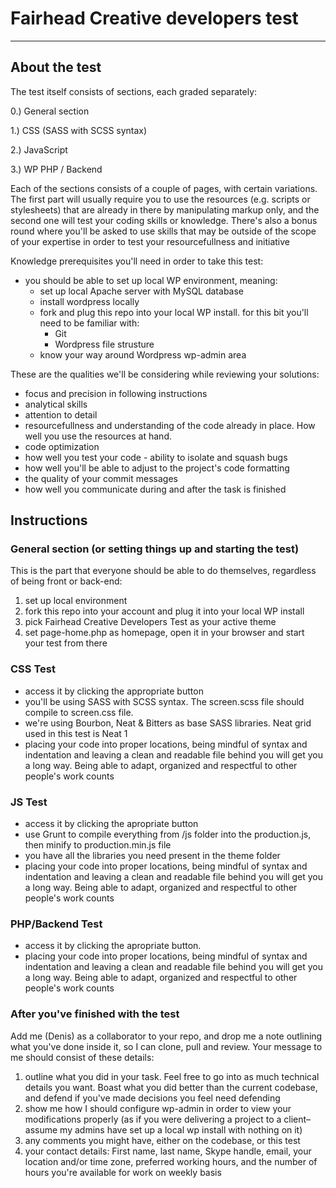 # Fairhead Creative developers test
---

## About the test

The test itself consists of  sections, each graded separately:

0.) General section

1.) CSS (SASS with SCSS syntax)

2.) JavaScript

3.) WP PHP / Backend

Each of the sections consists of a couple of pages, with certain variations. The first part will usually require you to use the resources (e.g. scripts or stylesheets) that are already in there by manipulating markup only, and the second one will test your coding skills or knowledge. There's also a bonus round where you'll be asked to use skills that may be outside of the scope of your expertise in order to test your resourcefullness and initiative

Knowledge prerequisites you'll need in order to take this test:
* you should be able to set up local WP environment, meaning:
  * set up local Apache server with MySQL database
  * install wordpress locally
  * fork and plug this repo into your local WP install. for this bit you'll need to be familiar with:
    * Git
    * Wordpress file strusture
  * know your way around Wordpress wp-admin area
  
These are the qualities we'll be considering while reviewing your solutions:
* focus and precision in following instructions
* analytical skills
* attention to detail
* resourcefullness and understanding of the code already in place. How well you use the resources at hand.
* code optimization
* how well you test your code - ability to isolate and squash bugs
* how well you'll be able to adjust to the project's code formatting
* the quality of your commit messages
* how well you communicate during and after the task is finished

Instructions
---

### General section (or setting things up and starting the test)
This is the part that everyone should be able to do themselves, regardless of being front or back-end:
1. set up local environment
2. fork this repo into your account and plug it into your local WP install
3. pick Fairhead Creative Developers Test as your active theme
4. set page-home.php as homepage, open it in your browser and start your test from there

### CSS Test
* access it by clicking the appropriate button 
* you'll be using SASS with SCSS syntax. The screen.scss file should compile to screen.css file.
* we're using Bourbon, Neat & Bitters as base SASS libraries. Neat grid used in this test is Neat 1
* placing your code into proper locations, being mindful of syntax and indentation and leaving a clean and readable file behind you will get you a long way. Being able to adapt, organized and respectful to other people's work counts

### JS Test
* access it by clicking the apropriate button
* use Grunt to compile everything from /js folder into the production.js, then minify to production.min.js file
* you have all the libraries you need present in the theme folder
* placing your code into proper locations, being mindful of syntax and indentation and leaving a clean and readable file behind you will get you a long way. Being able to adapt, organized and respectful to other people's work counts

### PHP/Backend Test
* access it by clicking the apropriate button.
* placing your code into proper locations, being mindful of syntax and indentation and leaving a clean and readable file behind you will get you a long way. Being able to adapt, organized and respectful to other people's work counts

### After you've finished with the test
Add me (Denis) as a collaborator to your repo, and drop me a note outlining what you've done inside it, so I can clone, pull and review.
Your message to me should consist of these details:
1. outline what you did in your task. Feel free to go into as much technical details you want. Boast what you did better than the current codebase, and defend if you've made decisions you feel need defending
2. show me how I should configure wp-admin in order to view your modifications properly (as if you were delivering a project to a client–assume my admins have set up a local wp install with nothing on it)
3. any comments you might have, either on the codebase, or this test
4. your contact details: First name, last name, Skype handle, email, your location and/or time zone, preferred working hours, and the number of hours you're available for work on weekly basis 

